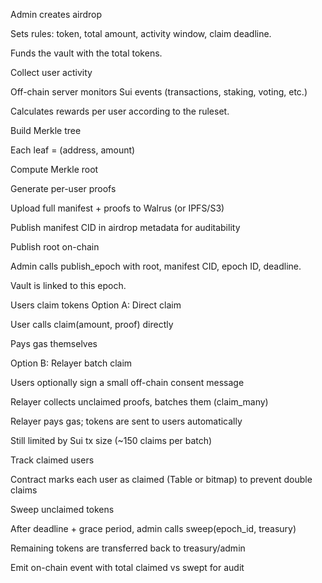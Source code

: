 Admin creates airdrop

Sets rules: token, total amount, activity window, claim deadline.

Funds the vault with the total tokens.

Collect user activity

Off-chain server monitors Sui events (transactions, staking, voting, etc.)

Calculates rewards per user according to the ruleset.

Build Merkle tree

Each leaf = (address, amount)

Compute Merkle root

Generate per-user proofs

Upload full manifest + proofs to Walrus (or IPFS/S3)

Publish manifest CID in airdrop metadata for auditability

Publish root on-chain

Admin calls publish_epoch with root, manifest CID, epoch ID, deadline.

Vault is linked to this epoch.

Users claim tokens
Option A: Direct claim

User calls claim(amount, proof) directly

Pays gas themselves

Option B: Relayer batch claim

Users optionally sign a small off-chain consent message

Relayer collects unclaimed proofs, batches them (claim_many)

Relayer pays gas; tokens are sent to users automatically

Still limited by Sui tx size (~150 claims per batch)

Track claimed users

Contract marks each user as claimed (Table or bitmap) to prevent double claims

Sweep unclaimed tokens

After deadline + grace period, admin calls sweep(epoch_id, treasury)

Remaining tokens are transferred back to treasury/admin

Emit on-chain event with total claimed vs swept for audit